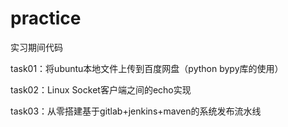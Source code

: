 # practice
实习期间代码

task01：将ubuntu本地文件上传到百度网盘（python bypy库的使用）


task02：Linux Socket客户端之间的echo实现

task03：从零搭建基于gitlab+jenkins+maven的系统发布流水线